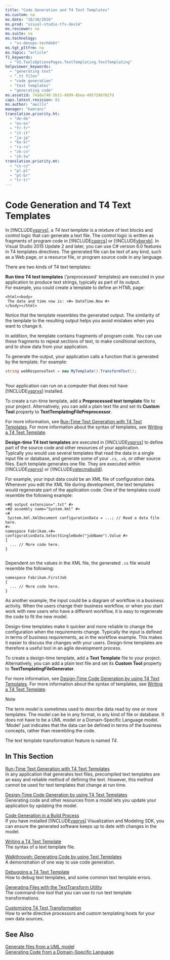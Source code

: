 ```yaml
---
title: "Code Generation and T4 Text Templates"
ms.custom: na
ms.date: "10/10/2016"
ms.prod: "visual-studio-tfs-dev14"
ms.reviewer: na
ms.suite: na
ms.technology: 
  - "vs-devops-techdebt"
ms.tgt_pltfrm: na
ms.topic: "article"
f1_keywords: 
  - "VS.ToolsOptionsPages.TextTemplating.TextTemplating"
helpviewer_keywords: 
  - "generating text"
  - ".tt files"
  - "code generation"
  - "text templates"
  - "generating code"
ms.assetid: 74a0a748-5b11-4999-8bea-49572967827d
caps.latest.revision: 82
ms.author: "awills"
manager: "kamrani"
translation.priority.ht: 
  - "de-de"
  - "es-es"
  - "fr-fr"
  - "it-it"
  - "ja-jp"
  - "ko-kr"
  - "ru-ru"
  - "zh-cn"
  - "zh-tw"
translation.priority.mt: 
  - "cs-cz"
  - "pl-pl"
  - "pt-br"
  - "tr-tr"
---
```

# Code Generation and T4 Text Templates
In [!INCLUDE[vsprvs](../codequality/includes/vsprvs_md.md)], a *T4 text template* is a mixture of text blocks and control logic that can generate a text file. The control logic is written as fragments of program code in [!INCLUDE[csprcs](../datatools/includes/csprcs_md.md)] or [!INCLUDE[vbprvb](../codequality/includes/vbprvb_md.md)]. In Visual Studio 2015 Update 2 and later, you can use C# version 6.0 features in T4 templates directives. The generated file can be text of any kind, such as a Web page, or a resource file, or program source code in any language.  
  
 There are two kinds of T4 text templates:  
  
 **Run time T4 text templates** ('preprocessed' templates) are executed in your application to produce text strings, typically as part of its output.  
 For example, you could create a template to define an HTML page:  
  
```  
<html><body>  
 The date and time now is: <#= DateTime.Now #>  
</body></html>  
```  
  
 Notice that the template resembles the generated output. The similarity of the template to the resulting output helps you avoid mistakes when you want to change it.  
  
 In addition, the template contains fragments of program code. You can use these fragments to repeat sections of text, to make conditional sections, and to show data from your application.  
  
 To generate the output, your application calls a function that is generated by the template. For example:  
  
```c#  
string webResponseText = new MyTemplate().TransformText();  
  
```  
  
 Your application can run on a computer that does not have [!INCLUDE[vsprvs](../codequality/includes/vsprvs_md.md)] installed.  
  
 To create a run-time template, add a **Preprocessed text template** file to your project. Alternatively, you can add a plain text file and set its **Custom Tool** property to **TextTemplatingFilePreprocessor**.  
  
 For more information, see [Run-Time Text Generation with T4 Text Templates](../modeling/run-time-text-generation-with-t4-text-templates.md). For more information about the syntax of templates, see [Writing a T4 Text Template](../modeling/writing-a-t4-text-template.md).  
  
 **Design-time T4 text templates** are executed in [!INCLUDE[vsprvs](../codequality/includes/vsprvs_md.md)] to define part of the source code and other resources of your application.  
 Typically you would use several templates that read the data in a single input file or database, and generate some of your `.cs`, `.vb`, or other source files. Each template generates one file. They are executed within [!INCLUDE[vsprvs](../codequality/includes/vsprvs_md.md)] or [!INCLUDE[vstecmsbuild](../extensibility/includes/vstecmsbuild_md.md)].  
  
 For example, your input data could be an XML file of configuration data. Whenever you edit the XML file during development, the text templates would regenerate part of the application code. One of the templates could resemble the following example:  
  
```  
<#@ output extension=".txt" #>  
<#@ assembly name="System.Xml" #>  
<#  
 System.Xml.XmlDocument configurationData = ...; // Read a data file here.  
#>  
namespace Fabrikam.<#= configurationData.SelectSingleNode("jobName").Value #>  
{  
  ... // More code here.   
}  
  
```  
  
 Dependent on the values in the XML file, the generated `.cs` file would resemble the following:  
  
```  
namespace Fabrikam.FirstJob  
{  
  ... // More code here.   
}  
```  
  
 As another example, the input could be a diagram of workflow in a business activity. When the users change their business workflow, or when you start work with new users who have a different workflow, it is easy to regenerate the code to fit the new model.  
  
 Design-time templates make it quicker and more reliable to change the configuration when the requirements change. Typically the input is defined in terms of business requirements, as in the workflow example. This makes it easier to discuss the changes with your users. Design-time templates are therefore a useful tool in an agile development process.  
  
 To create a design-time template, add a **Text Template** file to your project. Alternatively, you can add a plain text file and set its **Custom Tool** property to **TextTemplatingFileGenerator**.  
  
 For more information, see [Design-Time Code Generation by using T4 Text Templates](../modeling/design-time-code-generation-by-using-t4-text-templates.md). For more information about the syntax of templates, see [Writing a T4 Text Template](../modeling/writing-a-t4-text-template.md).  
  
> [!NOTE]
>  The term *model* is sometimes used to describe data read by one or more templates. The model can be in any format, in any kind of file or database. It does not have to be a UML model or a Domain-Specific Language model. 'Model' just indicates that the data can be defined in terms of the business concepts, rather than resembling the code.  
  
 The text template transformation feature is named *T4*.  
  
## In This Section  
 [Run-Time Text Generation with T4 Text Templates](../modeling/run-time-text-generation-with-t4-text-templates.md)  
 In any application that generates text files, precompiled text templates are an easy and reliable method of defining the text. However, this method cannot be used for text templates that change at run time.  
  
 [Design-Time Code Generation by using T4 Text Templates](../modeling/design-time-code-generation-by-using-t4-text-templates.md)  
 Generating code and other resources from a model lets you update your application by updating the model.  
  
 [Code Generation in a Build Process](../modeling/code-generation-in-a-build-process.md)  
 If you have installed [!INCLUDE[vsprvs](../codequality/includes/vsprvs_md.md)] Visualization and Modeling SDK, you can ensure the generated software keeps up to date with changes in the model.  
  
 [Writing a T4 Text Template](../modeling/writing-a-t4-text-template.md)  
 The syntax of a text template file.  
  
 [Walkthrough: Generating Code by using Text Templates](../modeling/walkthrough--generating-code-by-using-text-templates.md)  
 A demonstration of one way to use code generation.  
  
 [Debugging a T4 Text Template](../modeling/debugging-a-t4-text-template.md)  
 How to debug text templates, and some common text template errors.  
  
 [Generating Files with the TextTransform Utility](../modeling/generating-files-with-the-texttransform-utility.md)  
 The command-line tool that you can use to run text template transformations.  
  
 [Customizing T4 Text Transformation](../modeling/customizing-t4-text-transformation.md)  
 How to write directive processors and custom templating hosts for your own data sources.  
  
## See Also  
 [Generate files from a UML model](../modeling/generate-files-from-a-uml-model.md)   
 [Generating Code from a Domain-Specific Language](../modeling/generating-code-from-a-domain-specific-language.md)